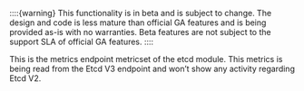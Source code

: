 ::::{warning}
This functionality is in beta and is subject to change. The design and code is less mature than official GA features and is being provided as-is with no warranties. Beta features are not subject to the support SLA of official GA features.
::::


This is the metrics endpoint metricset of the etcd module. This metrics is being read from the Etcd V3 endpoint and won’t show any activity regarding Etcd V2.
